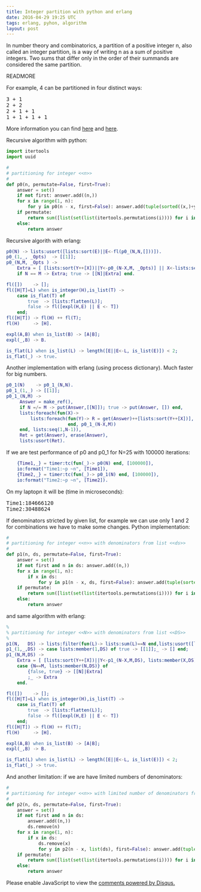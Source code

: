 ```yaml
---
title: Integer partition with python and erlang
date: 2016-04-29 19:25 UTC
tags: erlang, pyhon, algorithm
layout: post
---
```


In number theory and combinatorics, a partition of a positive integer n, also called an integer partition, is a way of writing n as a sum of positive integers. Two sums that differ only in the order of their summands are considered the same partition. 

READMORE

For example, 4 can be partitioned in four distinct ways:

<pre>
3 + 1
2 + 2
2 + 1 + 1
1 + 1 + 1 + 1
</pre>

More information you can find [here](https://en.wikipedia.org/wiki/Partition_%28number_theory%29)
and [here](http://mathworld.wolfram.com/PartitionFunctionP.html).

Recursive algorithm with python:

```python
import itertools
import uuid

#
# partitioning for integer <<n>>
#
def p0(n, permutate=False, first=True):
    answer = set()
    if not first: answer.add((n,))
    for x in range(1, n):
        for y in p0(n - x, first=False): answer.add(tuple(sorted((x,)+y)))
    if permutate:
        return sum([list(set(list(itertools.permutations(i)))) for i in answer],[])
    else:
        return answer

```

Recursive algorith with erlang:

```erlang
p0(N) -> lists:usort([lists:sort(E)||E<-fl(p0_(N,N,[]))]).
p0_(1,_, _Opts)  -> [[1]];
p0_(N,M, _Opts ) -> 
    Extra = [ [lists:sort(Y++[X])||Y<-p0_(N-X,M, _Opts)] || X<-lists:seq(1,N-1)],
    if N == M -> Extra; true -> [[N]|Extra] end.

fl([])    -> [];
fl([H|T]=L) when is_integer(H),is_list(T) ->
    case is_flat(T) of
        true  -> [lists:flatten(L)];
        false -> fl([expl(H,E) || E <- T]) 
    end;
fl([H|T]) -> fl(H) ++ fl(T);
fl(H)     -> [H].

expl(A,B) when is_list(B) -> [A|B];
expl(_,B) -> B.

is_flat(L) when is_list(L) -> length([E||E<-L, is_list(E)]) < 2;
is_flat(_) -> true. 

```

Another implementation with erlang (using process dictionary). Much faster for big numbers.

```erlang
p0_1(N)    -> p0_1_(N,N).
p0_1_(1,_) -> [[1]];
p0_1_(N,M) -> 
     Answer = make_ref(),
     if N =/= M -> put(Answer,[[N]]); true -> put(Answer, []) end,
     lists:foreach(fun(X)-> 
         lists:foreach(fun(Y)-> R = get(Answer)++[lists:sort(Y++[X])], put(Answer,R) 
                       end, p0_1_(N-X,M))
     end, lists:seq(1,N-1)),
     Ret = get(Answer), erase(Answer),
     lists:usort(Ret).

```

If we are test performance of p0 and p0_1 for N=25 with 100000 iterations:

```erlang
    {Time1,_} = timer:tc(fun(_)-> p0(N) end, [100000]),
    io:format("Time1:~p ~n", [Time1]),
    {Time2,_} = timer:tc(fun(_)-> p0_1(N) end, [100000]),
    io:format("Time2:~p ~n", [Time2]).
```
On my laptopn it will be (time in microseconds):

<pre>
Time1:184666120 
Time2:30488624
</pre>

If denominators stricted by given list, for example we can use only 1 and 2 for combinations we have to make some
changes. Python implementation:

```python
#
# partitioning for integer <<n>> with denominators from list <<ds>>
#
def p1(n, ds, permutate=False, first=True):
    answer = set()
    if not first and n in ds: answer.add((n,))
    for x in range(1, n):
        if x in ds:
            for y in p1(n - x, ds, first=False): answer.add(tuple(sorted((x,)+y)))
    if permutate:
        return sum([list(set(list(itertools.permutations(i)))) for i in answer],[])
    else:
        return answer

```

and same algorithm with erlang:

```erlang
%
% partitioning for integer <<N>> with denominators from list <<DS>>
%
p1(N,   DS) -> lists:filter(fun(L)-> lists:sum(L)==N end,lists:usort([lists:sort(E)||E<-fl(p1_(N,N,DS))])).
p1_(1,_,DS) -> case lists:member(1,DS) of true -> [[1]];_ -> [] end;
p1_(N,M,DS) ->
    Extra = [ [lists:sort(Y++[X])||Y<-p1_(N-X,M,DS), lists:member(X,DS)] || X<-lists:seq(1,N-1)],
    case {N==M, lists:member(N,DS)} of
        {false, true} -> [[N]|Extra]
        ;_ -> Extra
    end.

fl([])    -> [];
fl([H|T]=L) when is_integer(H),is_list(T) ->
    case is_flat(T) of
        true  -> [lists:flatten(L)];
        false -> fl([expl(H,E) || E <- T]) 
    end;
fl([H|T]) -> fl(H) ++ fl(T);
fl(H)     -> [H].

expl(A,B) when is_list(B) -> [A|B];
expl(_,B) -> B.

is_flat(L) when is_list(L) -> length([E||E<-L, is_list(E)]) < 2;
is_flat(_) -> true. 

```

And another limitation: if we are have limited numbers of denominators:

```python
#
# partitioning for integer <<n>> with limited number of denominators from list <<ds>>
#
def p2(n, ds, permutate=False, first=True):
    answer = set()
    if not first and n in ds: 
        answer.add((n,))
        ds.remove(n)
    for x in range(1, n):
        if x in ds:
            ds.remove(x)
            for y in p2(n - x, list(ds), first=False): answer.add(tuple(sorted((x,)+y)))
    if permutate:
        return sum([list(set(list(itertools.permutations(i)))) for i in answer],[])
    else:
        return answer

```
<div id="disqus_thread"></div>
<script>
/**
* RECOMMENDED CONFIGURATION VARIABLES: EDIT AND UNCOMMENT THE SECTION BELOW TO INSERT DYNAMIC VALUES FROM YOUR PLATFORM OR CMS.
* LEARN WHY DEFINING THESE VARIABLES IS IMPORTANT: https://disqus.com/admin/universalcode/#configuration-variables
*/
/*
var disqus_config = function () {
    this.page.url = '/2016/04/29/erlang-python-partition-algorithm/'; // Replace PAGE_URL with your page's canonical URL variable
    this.page.identifier = 'eppa1'; // Replace PAGE_IDENTIFIER with your page's unique identifier variable
};
*/
(function() { // DON'T EDIT BELOW THIS LINE
var d = document, s = d.createElement('script');

s.src = '//mijkenator.disqus.com/embed.js';

s.setAttribute('data-timestamp', +new Date());
(d.head || d.body).appendChild(s);
})();
</script>
<noscript>Please enable JavaScript to view the <a href="https://disqus.com/?ref_noscript" rel="nofollow">comments powered by Disqus.</a></noscript>



